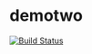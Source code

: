 # demotwo
[![Build Status](https://dev.azure.com/naossoft/asp_dotnet_demotwo/_apis/build/status/globaluav.demotwo?branchName=main)](https://dev.azure.com/naossoft/asp_dotnet_demotwo/_build/latest?definitionId=7&branchName=main)
